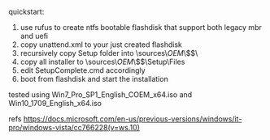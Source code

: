 quickstart:
1. use rufus to create ntfs bootable flashdisk that support both legacy mbr and uefi
2. copy unattend.xml to your just created flashdisk
3. recursively copy Setup folder into \sources\\$OEM$\\$$\
4. copy all installer to \sources\\$OEM$\\$$\Setup\Files
5. edit SetupComplete.cmd accordingly
6. boot from flashdisk and start the installation

tested using Win7_Pro_SP1_English_COEM_x64.iso and Win10_1709_English_x64.iso

refs
https://docs.microsoft.com/en-us/previous-versions/windows/it-pro/windows-vista/cc766228(v=ws.10)
